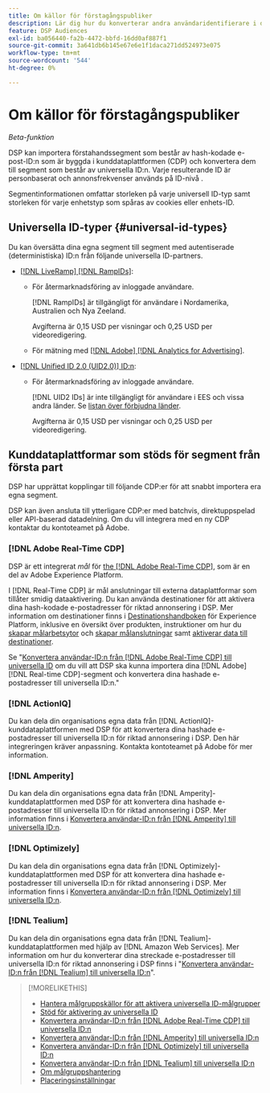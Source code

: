 ```yaml
---
title: Om källor för förstagångspubliker
description: Lär dig hur du konverterar andra användaridentifierare i dina förstapartssegment till universella ID:n för cookiefri målinriktning.
feature: DSP Audiences
exl-id: ba056440-fa2b-4472-bbfd-16dd0af887f1
source-git-commit: 3a641db6b145e67e6e1f1daca271dd524973e075
workflow-type: tm+mt
source-wordcount: '544'
ht-degree: 0%

---
```


# Om källor för förstagångspubliker

*Beta-funktion*

DSP kan importera förstahandssegment som består av hash-kodade e-post-ID:n som är byggda i kunddataplattformen (CDP) och konvertera dem till segment som består av universella ID:n. Varje resulterande ID är personbaserat och annonsfrekvenser används på ID-nivå <!-- Move that info. to somewhere else? -->.

Segmentinformationen omfattar storleken på varje universell ID-typ samt storleken för varje enhetstyp som spåras av cookies eller enhets-ID.

## Universella ID-typer {#universal-id-types}

<!--  Replace below with this once ID5 sources are possible 

Using your first-party data, you can create segments with IDs from the following universal ID partners.

* Authenticated (deterministic) IDs using hashed email addresses:

-->

Du kan översätta dina egna segment till segment med autentiserade (deterministiska) ID:n från följande universella ID-partners.

* [[!DNL LiveRamp] [!DNL RampIDs]](https://liveramp.com/identity-resolution):

   * För återmarknadsföring av inloggade användare.

     [!DNL RampIDs] är tillgängligt för användare i Nordamerika, Australien och Nya Zeeland.

     Avgifterna är 0,15 USD per visningar och 0,25 USD per videoredigering.

   * För mätning med [[!DNL Adobe] [!DNL Analytics for Advertising]](/help/integrations/analytics/overview.md).

* [[!DNL Unified ID 2.0 (UID2.0)] ID:n](https://unifiedid.com):

   * För återmarknadsföring av inloggade användare.

     [!DNL UID2 IDs] är inte tillgängligt för användare i EES och vissa andra länder. Se [listan över förbjudna länder](/help/policies/universal-id-policy.md#prohibited-countries-uid2).

     Avgifterna är 0,15 USD per visningar och 0,25 USD per videoredigering.

<!-- Not yet

* Probabilistic (unauthenticated) IDs using hashed email addresses:

  * [[!DNL ID5] IDs](https://id5.io): For retargeting unauthenticated site traffic, prospecting using third-party data, and measurement for both using [[!DNL Adobe] [!DNL Analytics for Advertising]](/help/integrations/analytics/overview.md). ID5 IDs are available for no fee.

    ID5 creates an ID by stitching together user signals (hashed email address) with various browser signals (such as IP address and timestamp).

    [!DNL Analytics] measurement requires all [prerequisites for implementing [!DNL Analytics for Advertising]](/help/integrations/analytics/prerequisites.md) and the [AMO ID and EF ID in your tracking URLs](/help/integrations/analytics/ids.md). You also must sign an agreement with [!DNL ID5] and set a parameter within your existing JavaScript tracking tags. <!-- Contact your Adobe Account Team for instructions. -->

<!--
    >[!NOTE]
    >
    >Third-party segments from [!DNL Eyeota] may automatically include ID5 IDs, in addition to users tracked by cookies or device IDs. The segment details include the size for each type. The usual usage fee for each segment, which is stated next to the segment name, applies; no additional fees are charged for the ID5 IDs.
-->

## Kunddataplattformar som stöds för segment från första part

DSP har upprättat kopplingar till följande CDP:er för att snabbt importera era egna segment.

DSP kan även ansluta till ytterligare CDP:er med batchvis, direktuppspelad eller API-baserad datadelning. Om du vill integrera med en ny CDP kontaktar du kontoteamet på Adobe.

### [!DNL Adobe Real-Time CDP]

DSP är ett integrerat *mål* för [the [!DNL Adobe Real-Time CDP]](https://experienceleague.adobe.com/docs/experience-platform/rtcdp/overview.html?lang=sv-SE), som är en del av Adobe Experience Platform.

I [!DNL Real-Time CDP] är mål anslutningar till externa dataplattformar som tillåter smidig dataaktivering. Du kan använda destinationer för att aktivera dina hash-kodade e-postadresser för riktad annonsering i DSP. Mer information om destinationer finns i [Destinationshandboken](https://experienceleague.adobe.com/docs/experience-platform/destinations/home.html?lang=sv-SE) för Experience Platform, inklusive en översikt över produkten, instruktioner om hur du [skapar målarbetsytor](https://experienceleague.adobe.com/docs/experience-platform/destinations/ui/destinations-workspace.html?lang=sv-SE) och [skapar målanslutningar](https://experienceleague.adobe.com/docs/experience-platform/destinations/ui/connect-destination.html?lang=sv-SE) samt [aktiverar data till destinationer](https://experienceleague.adobe.com/docs/experience-platform/destinations/ui/activate/activate-segment-streaming-destinations.html?lang=sv-SE).

Se &quot;[Konvertera användar-ID:n från [!DNL Adobe Real-Time CDP] till universella ID](/help/dsp/audiences/sources/source-adobe-rtcdp.md) om du vill att DSP ska kunna importera dina [!DNL Adobe] [!DNL Real-time CDP]-segment och konvertera dina hashade e-postadresser till universella ID:n.&quot;

### [!DNL ActionIQ]

Du kan dela din organisations egna data från [!DNL ActionIQ]-kunddataplattformen med DSP för att konvertera dina hashade e-postadresser till universella ID:n för riktad annonsering i DSP. Den här integreringen kräver anpassning. Kontakta kontoteamet på Adobe för mer information.

### [!DNL Amperity]

Du kan dela din organisations egna data från [!DNL Amperity]-kunddataplattformen med DSP för att konvertera dina hashade e-postadresser till universella ID:n för riktad annonsering i DSP. Mer information finns i [Konvertera användar-ID:n från [!DNL Amperity] till universella ID:n](/help/dsp/audiences/sources/source-amperity.md).

### [!DNL Optimizely]

Du kan dela din organisations egna data från [!DNL Optimizely]-kunddataplattformen med DSP för att konvertera dina hashade e-postadresser till universella ID:n för riktad annonsering i DSP. Mer information finns i [Konvertera användar-ID:n från [!DNL Optimizely] till universella ID:n](/help/dsp/audiences/sources/source-optimizely.md).

### [!DNL Tealium]

Du kan dela din organisations egna data från [!DNL Tealium]-kunddataplattformen med hjälp av [!DNL Amazon Web Services]. Mer information om hur du konverterar dina streckade e-postadresser till universella ID:n för riktad annonsering i DSP finns i &quot;[Konvertera användar-ID:n från [!DNL Tealium] till universella ID:n](/help/dsp/audiences/sources/source-tealium.md)&quot;.

>[!MORELIKETHIS]
>
>* [Hantera målgruppskällor för att aktivera universella ID-målgrupper](source-manage.md)
>* [Stöd för aktivering av universella ID](/help/dsp/audiences/universal-ids.md)
>* [Konvertera användar-ID:n från [!DNL Adobe Real-Time CDP] till universella ID:n](/help/dsp/audiences/sources/source-adobe-rtcdp.md)
>* [Konvertera användar-ID:n från [!DNL Amperity] till universella ID:n](/help/dsp/audiences/sources/source-amperity.md)
>* [Konvertera användar-ID:n från [!DNL Optimizely] till universella ID:n](/help/dsp/audiences/sources/source-optimizely.md)
>* [Konvertera användar-ID:n från [!DNL Tealium] till universella ID:n](/help/dsp/audiences/sources/source-tealium.md)
>* [Om målgruppshantering](/help/dsp/audiences/audience-about.md)
>* [Placeringsinställningar](/help/dsp/campaign-management/placements/placement-settings.md)
